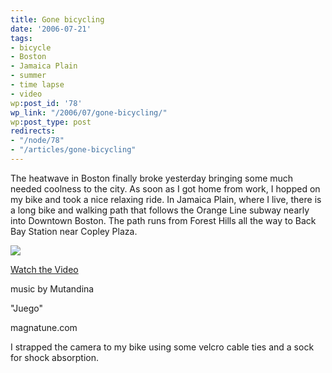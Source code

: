 ```yaml
---
title: Gone bicycling
date: '2006-07-21'
tags:
- bicycle
- Boston
- Jamaica Plain
- summer
- time lapse
- video
wp:post_id: '78'
wp_link: "/2006/07/gone-bicycling/"
wp:post_type: post
redirects:
- "/node/78"
- "/articles/gone-bicycling"
---
```


The heatwave in Boston finally broke yesterday bringing some much needed coolness to the city. As soon as I got home from work, I hopped on my bike and took a nice relaxing ride. In Jamaica Plain, where I live, there is a long bike and walking path that follows the Orange Line subway nearly into Downtown Boston. The path runs from Forest Hills all the way to Back Bay Station near Copley Plaza.

  [ ![](http://blip.tv/uploadedFiles/Bensheldon-GoneBicycling633.jpg) ](http://blip.tv/file/get/Bensheldon-GoneBicycling824.mp4?source=3)



  [Watch the Video](http://blip.tv/file/get/Bensheldon-GoneBicycling824.mp4?source=3)

music by Mutandina

"Juego"

magnatune.com

I strapped the camera to my bike using some velcro cable ties and a sock for shock absorption.

